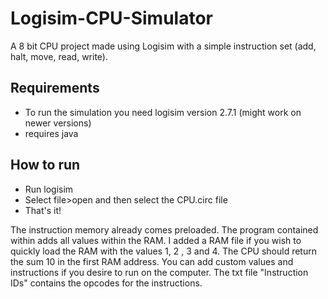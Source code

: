 # Logisim-CPU-Simulator
A 8 bit CPU project made using Logisim with a simple instruction set (add, halt, move, read, write).


## Requirements
* To run the simulation you need logisim version 2.7.1 (might work on newer versions)
* requires java

## How to run
* Run logisim
* Select file>open and then select the CPU.circ file
* That's it!

The instruction memory already comes preloaded. The program contained within adds all values within the RAM. 
I added a RAM file if you wish to quickly load the RAM with the values 1, 2 , 3 and 4. The CPU should return the sum 10 in the first RAM address.
You can add custom values and instructions if you desire to run on the computer. The txt file "Instruction IDs" contains the opcodes for the instructions.

